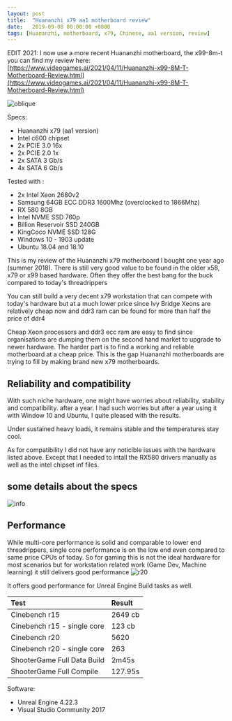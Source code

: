 ```yaml
---
layout: post
title:  "Huananzhi x79 aa1 motherboard review"
date:   2019-09-08 00:00:00 +0800
tags: [Huananzhi, motherboard, x79, Chinese, aa1 version, review]
---
```


EDIT 2021:
I now use a more recent Huananzhi motherboard, the x99-8m-t you can find my review here:
[https://www.videogames.ai/2021/04/11/Huananzhi-x99-8M-T-Motherboard-Review.html](https://www.videogames.ai/2021/04/11/Huananzhi-x99-8M-T-Motherboard-Review.html)

![oblique](/assets/hardware/huananzhi_oblique.jpg)

Specs:
*	Huananzhi x79 (aa1 version)
*	Intel c600 chipset
*	2x PCIE 3.0 16x
*	2x PCIE 2.0 1x
*	2x SATA 3 Gb/s
*	4x SATA 6 Gb/s


Tested with :
*	2x Intel Xeon 2680v2
*	Samsung 64GB ECC DDR3 1600Mhz (overclocked to 1866Mhz)
*	RX 580 8GB
*	Intel NVME SSD 760p
*	Billion Reservoir SSD 240GB
*	KingCoco NVME SSD 128G
*	Windows 10 - 1903 update
*	Ubuntu 18.04 and 18.10


This is my review of the Huananzhi x79 motherboard I bought one year ago (summer 2018).
There is still very good value to be found in the older x58, x79 or x99 based hardware. Often they offer the best bang for the buck compared to today's threadrippers

You can still build a very decent x79 workstation that can compete with today's hardware but at a much lower price since Ivy Bridge Xeons are relatively cheap now and ddr3 ram can be found for more than half the price of ddr4

Cheap Xeon processors and ddr3 ecc ram are easy to find since organisations are dumping them on the second hand market to upgrade to newer hardware. The harder part is to find a working and reliable motherboard at a cheap price. This is the gap Huananzhi motherboards are trying to fill by making brand new x79 motherboards.




## Reliability and compatibility
With such niche hardware, one might have worries about reliability, stability and compatibility.
after a year. I had such worries but after a year using it with Window 10 and Ubuntu, I quite pleased with the results.

Under sustained heavy loads, it remains stable and the temperatures stay cool.

As for compatibility I did not have any noticible issues with the hardware listed above.
Except that I needed to intall the RX580 drivers manually as well as the intel chipset inf files.


## some details about the specs
![info](/assets/hardware/hwi558_huananzhi.png)

## Performance
While multi-core performance is solid and comparable to lower end threadrippers, single core performance is on the low end even compared to same price CPUs of today. So for gaming this is not the ideal hardware for most scenarios but for workstation related work (Game Dev, Machine learning) it still delivers good performance
![r20](/assets/hardware/huananzhi_cinebench_r20.jpg)

It offers good performance for Unreal Engine Build tasks as well.



| Test        	   | Result             |
|:-----------------|:-------------------|
| Cinebench r15    | 2649 cb            |
| Cinebench r15 - single core  | 123 cb	    |
| Cinebench r20    |     5620       |
| Cinebench r20 - single core  |   263  |
| ShooterGame Full Data Build |     2m45s   |
| ShooterGame Full Compile  |  127.95s  |

Software:
*	Unreal Engine 4.22.3
*	Visual Studio Community 2017
